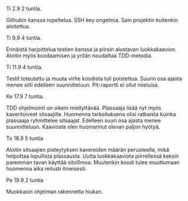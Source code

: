 ﻿Ti 2.9 2 tuntia.

Githubin kanssa ropeltelua. SSH key ongelmia. Sain projektin kuitenkin aloitettua.

Ti 9.9 4 tuntia.

Erinäistä harjoittelua testien kanssa ja piirsin alustavan luokkakaavion. Aloitin myös koodaamisen ja yritän noudattaa TDD-metodia.

Ti 11.9 4 tuntia.

Testit toteutettu ja muuta virhe koodista tuli poistettua. Suurin osa ajasta menee silti edelleen suunnitteluun. Pit-raportti ei ollut mieluisa.

Ke 17.9 7 tuntia.

TDD ohjelmointi on oikein miellyttävää. Plassaaja lisää nyt myös kaveritoiveet sitsaajille. Huomenna tarkoituksena olisi ratkaista kuinka plassaaja ryhmittelee sitsaajat. Edelleen suuri osa ajasta menee suunnitteluun. Kaaviosta olen huomannut olevan paljon hyötyä.

To 18.9 5 tuntia

Aloitin sitsaajien pisteytyksen kavereiden määrän perusteella, mikä helpottaa lopullista plassausta. Uutta luokkakaaviota piirrellessä keksin paremman tavan käyttää sitsiIlmoa. Muutenkin koodi tulee muuttumaan huomenna aika reilusti ilmeisesti.

Pe 19.9 2 tuntia

Muokkasin ohjelman rakennetta hiukan.